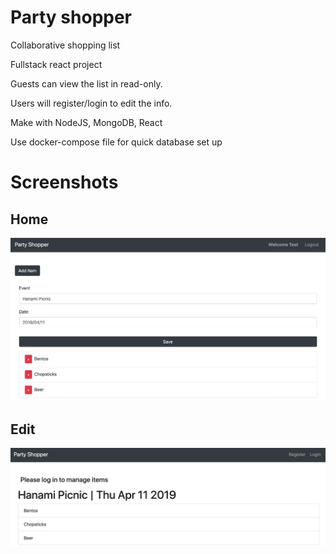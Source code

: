 # Party shopper
Collaborative shopping list

Fullstack react project

Guests can view the list in read-only.

Users will register/login to edit the info.

Make with NodeJS, MongoDB, React

Use docker-compose file for quick database set up

# Screenshots
## Home
![](https://raw.githubusercontent.com/lbgrd/party-shopper/master/client/public/img/party-shopper-1.png "Home")
## Edit
![](https://raw.githubusercontent.com/lbgrd/party-shopper/master/client/public/img/party-shopper-2.png "Edit")
